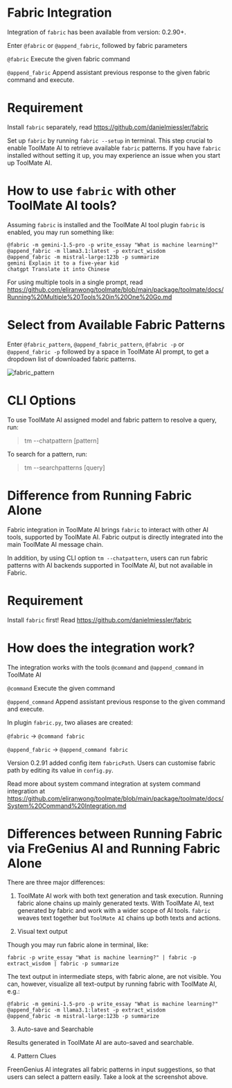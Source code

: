 # Fabric Integration

Integration of `fabric` has been available from version: 0.2.90+.

Enter `@fabric` or `@append_fabric`, followed by fabric parameters

`@fabric` Execute the given fabric command

`@append_fabric` Append assistant previous response to the given fabric command and execute.

# Requirement

Install `fabric` separately, read https://github.com/danielmiessler/fabric

Set up `fabric` by running `fabric --setup` in terminal.  This step crucial to enable ToolMate AI to retrieve available `fabric` patterns. If you have `fabric` installed without setting it up, you may experience an issue when you start up ToolMate AI.

# How to use `fabric` with other ToolMate AI tools?

Assuming `fabric` is installed and the ToolMate AI tool plugin `fabric` is enabled, you may run something like:

```
@fabric -m gemini-1.5-pro -p write_essay "What is machine learning?"
@append_fabric -m llama3.1:latest -p extract_wisdom
@append_fabric -m mistral-large:123b -p summarize
gemini Explain it to a five-year kid
chatgpt Translate it into Chinese
```

For using multiple tools in a single prompt, read https://github.com/eliranwong/toolmate/blob/main/package/toolmate/docs/Running%20Multiple%20Tools%20in%20One%20Go.md

# Select from Available Fabric Patterns

Enter `@fabric_pattern`, `@append_fabric_pattern`, `@fabric -p` or `@append_fabric -p` followed by a space in ToolMate AI prompt, to get a dropdown list of downloaded fabric patterns.

![fabric_pattern](https://github.com/user-attachments/assets/604f4d51-7573-4209-bd9b-3df408581997)

# CLI Options

To use ToolMate AI assigned model and fabric pattern to resolve a query, run:

> tm --chatpattern [pattern]

To search for a pattern, run:

> tm --searchpatterns [query]

# Difference from Running Fabric Alone

Fabric integration in ToolMate AI brings `fabric` to interact with other AI tools, supported by ToolMate AI. Fabric output is directly integrated into the main ToolMate AI message chain.

In addition, by using CLI option `tm --chatpattern`, users can run fabric patterns with AI backends supported in ToolMate AI, but not available in Fabric.

# Requirement

Install `fabric` first! Read https://github.com/danielmiessler/fabric

# How does the integration work?

The integration works with the tools `@command` and `@append_command` in ToolMate AI

`@command` Execute the given command

`@append_command` Append assistant previous response to the given command and execute.

In plugin `fabric.py`, two aliases are created:

`@fabric` -> `@command fabric`

`@append_fabric` -> `@append_command fabric`

Version 0.2.91 added config item `fabricPath`.  Users can customise fabric path by editing its value in `config.py`.

Read more about system command integration at system command integration at https://github.com/eliranwong/toolmate/blob/main/package/toolmate/docs/System%20Command%20Integration.md

# Differences between Running Fabric via FreGenius AI and Running Fabric Alone

There are three major differences:

1. ToolMate AI work with both text generation and task execution.  Running fabric alone chains up mainly generated texts. With ToolMate AI, text generated by fabric and work with a wider scope of AI tools. `fabric` weaves text together but `ToolMate AI` chains up both texts and actions.

2. Visual text output

Though you may run fabric alone in terminal, like:

```
fabric -p write_essay "What is machine learning?" | fabric -p extract_wisdom | fabric -p summarize
```
The text output in intermediate steps, with fabric alone, are not visible. You can, however, visualize all text-output by running fabric with ToolMate AI, e.g.:

```
@fabric -m gemini-1.5-pro -p write_essay "What is machine learning?"
@append_fabric -m llama3.1:latest -p extract_wisdom
@append_fabric -m mistral-large:123b -p summarize
```

3. Auto-save and Searchable

Results generated in ToolMate AI are auto-saved and searchable.

4. Pattern Clues

FreenGenius AI integrates all fabric patterns in input suggestions, so that users can select a pattern easily.  Take a look at the screenshot above.